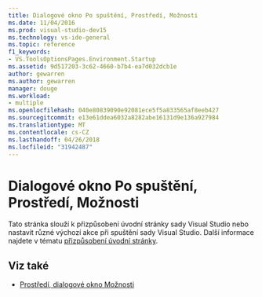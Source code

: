 ```yaml
---
title: Dialogové okno Po spuštění, Prostředí, Možnosti
ms.date: 11/04/2016
ms.prod: visual-studio-dev15
ms.technology: vs-ide-general
ms.topic: reference
f1_keywords:
- VS.ToolsOptionsPages.Environment.Startup
ms.assetid: 9d517203-3c62-4660-b7b4-ea7d032dcb1e
author: gewarren
ms.author: gewarren
manager: douge
ms.workload:
- multiple
ms.openlocfilehash: 040e80839090e92081ece5f5a833565af8eeb427
ms.sourcegitcommit: e13e61ddea6032a8282abe16131d9e136a927984
ms.translationtype: MT
ms.contentlocale: cs-CZ
ms.lasthandoff: 04/26/2018
ms.locfileid: "31942487"
---
```

# <a name="startup-environment-options-dialog-box"></a>Dialogové okno Po spuštění, Prostředí, Možnosti
Tato stránka slouží k přizpůsobení úvodní stránky sady Visual Studio nebo nastavit různé výchozí akce při spuštění sady Visual Studio. Další informace najdete v tématu [přizpůsobení úvodní stránky](../../ide/customizing-the-start-page-for-visual-studio.md).

## <a name="see-also"></a>Viz také

- [Prostředí, dialogové okno Možnosti](../../ide/reference/environment-options-dialog-box.md)